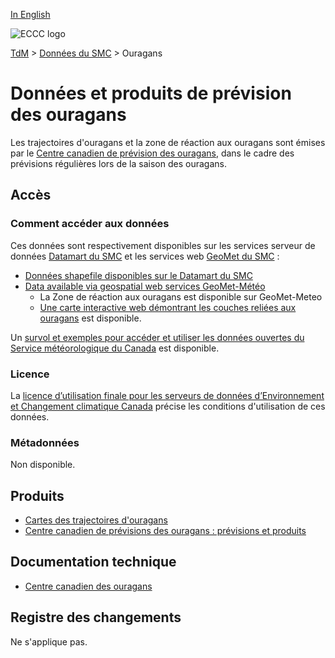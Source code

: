 [In English](readme_hurricane_en.md)

![ECCC logo](../../img_eccc-logo.png)

[TdM](../../readme_fr.md) > [Données du SMC](../readme_fr.md) > Ouragans 

# Données et produits de prévision des ouragans 

Les trajectoires d'ouragans et la zone de réaction aux ouragans sont émises par le [Centre canadien de prévision des ouragans](https://www.canada.ca/fr/environnement-changement-climatique/services/previsions-faits-ouragans/produits.html), dans le cadre des prévisions régulières lors de la saison des ouragans.

## Accès

### Comment accéder aux données

Ces données sont respectivement disponibles sur les services serveur de données [Datamart du SMC](../../msc-datamart/readme_fr.md) et les services web [GeoMet du SMC](../../msc-geomet/readme_fr.md) :

* [Données shapefile disponibles sur le Datamart du SMC](readme_hurricane-datamart_fr.md) 
* [Data available via geospatial web services GeoMet-Météo](../../msc-geomet/readme_en.md)
    * La Zone de réaction aux ouragans est disponible sur GeoMet-Meteo
    * [Une carte interactive web démontrant les couches reliées aux ouragans](readme_hurricane_geomet_fr.md) est disponible.

Un [survol et exemples pour accéder et utiliser les données ouvertes du Service météorologique du Canada](../../usage/readme_fr.md) est disponible.

### Licence

La [licence d’utilisation finale pour les serveurs de données d’Environnement et Changement climatique Canada](../../licence/readme_fr.md) précise les conditions d'utilisation de ces données.

### Métadonnées

Non disponible.

## Produits

* [Cartes des trajectoires d'ouragans](https://meteo.gc.ca/hurricane/track_f.html)
* [Centre canadien de prévisions des ouragans : prévisions et produits](https://www.canada.ca/fr/environnement-changement-climatique/services/previsions-faits-ouragans/produits.html)

## Documentation technique

* [Centre canadien des ouragans](https://www.ec.gc.ca/ouragans-hurricanes/)

## Registre des changements 

Ne s'applique pas.
